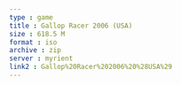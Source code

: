 ```yaml
---
type : game
title : Gallop Racer 2006 (USA)
size : 618.5 M
format : iso
archive : zip
server : myrient
link2 : Gallop%20Racer%202006%20%28USA%29
---
```

